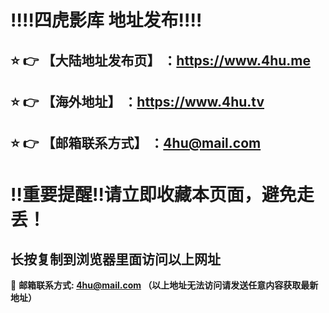
:bangbang::bangbang:四虎影库 地址发布:bangbang::bangbang:
==
:star: :point_right: 【大陆地址发布页】 ：https://www.4hu.me
------
:star: :point_right: 【海外地址】 ：https://www.4hu.tv
------
:star: :point_right: 【邮箱联系方式】 ：4hu@mail.com
------
:bangbang:重要提醒:bangbang:请立即收藏本页面，避免走丢！
==

长按复制到浏览器里面访问以上网址
-

:e-mail: __邮箱联系方式: 4hu@mail.com （以上地址无法访问请发送任意内容获取最新地址）__

